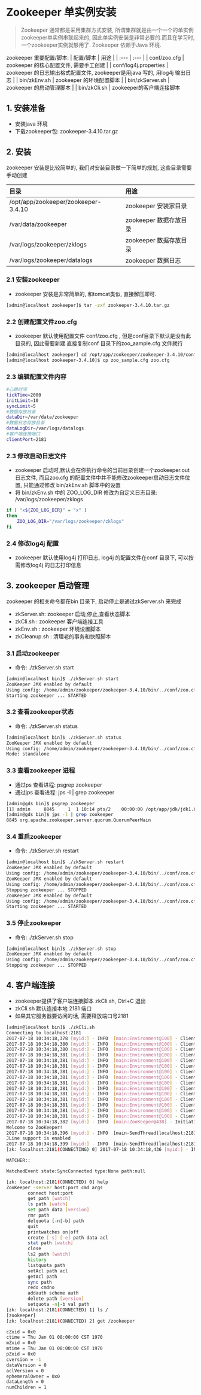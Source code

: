 # Zookeeper 单实例安装

> Zookeeper 通常都是采用集群方式安装, 所谓集群就是由一个一个的单实例zookeeper单实例串联起来的, 因此单实例安装是非常必要的.而且在学习时, 一个zookeeper实例就够用了. Zookeeper 依赖于Java 环境.

zookeeper 重要配置/脚本:
| 配置/脚本 | 用途 |
| :--- | :--- |
| conf/zoo.cfg | zookeeper 的核心配置文件, 需要手工创建 |
| conf/log4j.properties | zookeeper 的日志输出格式配置文件, zookeeper是用java 写的, 用log4j 输出日志 |
| bin/zkEnv.sh | zookeeper 的环境配置脚本 |
| bin/zkServer.sh | zookeeper 的启动管理脚本 |
| bin/zkCli.sh | zookeeper的客户端连接脚本


## 1. 安装准备

* 安装java 环境
* 下载zookeeper包: zookeeper-3.4.10.tar.gz

## 2. 安装

zookeeper 安装是比较简单的, 我们对安装目录做一下简单的规划, 这些目录需要手动创建

| 目录 | 用途 |
| :--- | :--- |
| /opt/app/zookeeper/zookeeper-3.4.10 | zookeeper 安装家目录 |
| /var/data/zookeeper | zookeeper 数据存放目录 |
| /var/logs/zookeeper/zklogs | zookeeper 数据存放目录 |
| /var/logs/zookeeper/datalogs | zookeeper 数据日志 |


### 2.1 安装zookeeper

* zookeeper 安装是非常简单的, 和tomcat类似, 直接解压即可.

```bash
[admin@localhost zookeeper]$ tar -zxf zookeeper-3.4.10.tar.gz
```

### 2.2 创建配置文件zoo.cfg

* zookeeper 默认使用配置文件 conf/zoo.cfg , 但是conf目录下默认是没有此目录的, 因此需要新建.直接复制conf 目录下的zoo\_aample.cfg 文件就行

```bash
[admin@localhost zookeeper] cd /opt/app/zookeeper/zookeeper-3.4.10/conf
[admin@localhost zookeeper-3.4.10]$ cp zoo_sample.cfg zoo.cfg
```

### 2.3 编辑配置文件内容

```bash
#心跳时间
tickTime=2000
initLimit=10
syncLimit=5
#数据存放目录
dataDir=/var/data/zookeeper
#数据日志存放目录
dataLogDir=/var/logs/datalogs
#客户端连接端口
clientPort=2181
```

### 2.3 修改启动日志文件

* zookeeper 启动时,默认会在你执行命令的当前目录创建一个zookeeper.out 日志文件, 而且zoo.cfg 的配置文件中并不能修改zookeeper启动日志文件位置, 只能通过修改 bin/zkEnv.sh 脚本中的设置
* 将 bin/zkEnv.sh 中的 ZOO\_LOG\_DIR 修改为自定义日志目录: /var/logs/zookeeper/zklogs 

```bash
if [ "x${ZOO_LOG_DIR}" = "x" ]
then
    ZOO_LOG_DIR="/var/logs/zookeeper/zklogs"
fi
```

### 2.4 修改log4j 配置

* zookeeper 默认使用log4j 打印日志, log4j 的配置文件在conf 目录下, 可以按需修改log4j 的日志打印信息

## 3. zookeeper 启动管理

zookeeper 的相关命令都在bin 目录下, 启动停止是通过zkServer.sh 来完成

* zkServer.sh: zookeeper 启动,停止,查看状态脚本
* zkCli.sh : zookeeper 客户端连接工具
* zkEnv.sh : zookeeper 环境设置脚本
* zkCleanup.sh : 清理老的事务和快照脚本

### 3.1 启动zookeeper

* 命令: ./zkServer.sh start 

```bash
[admin@localhost bin]$ ./zkServer.sh start
ZooKeeper JMX enabled by default
Using config: /home/admin/zookeeper/zookeeper-3.4.10/bin/../conf/zoo.cfg
Starting zookeeper ... STARTED
```

### 3.2 查看zookeeper状态

* 命令: ./zkServer.sh status

```bash
[admin@localhost bin]$ ./zkServer.sh status
ZooKeeper JMX enabled by default
Using config: /home/admin/zookeeper/zookeeper-3.4.10/bin/../conf/zoo.cfg
Mode: standalone
```

### 3.3 查看zookeeper 进程

* 通过ps 查看进程: psgrep zookeeper
* 通过jps 查看进程: jps -l \| grep zookeeper

```bash
[admin@gds bin]$ psgrep zookeeper
[1] admin     8845     1  1 10:14 pts/2    00:00:00 /opt/app/jdk/jdk1.6.0_31/bin/java -Dzookeeper.log.dir=/var/logs/zookeeper/zklogs -Dzookeeper.root.logger=INFO,CONSOLE -cp /home/admin/zookeeper/zookeeper-3.4.10/bin/../build/classes:/home/admin/zookeeper/zookeeper-3.4.10/bin/../build/lib/*.jar:/home/admin/zookeeper/zookeeper-3.4.10/bin/../lib/slf4j-log4j12-1.6.1.jar:/home/admin/zookeeper/zookeeper-3.4.10/bin/../lib/slf4j-api-1.6.1.jar:/home/admin/zookeeper/zookeeper-3.4.10/bin/../lib/netty-3.10.5.Final.jar:/home/admin/zookeeper/zookeeper-3.4.10/bin/../lib/log4j-1.2.16.jar:/home/admin/zookeeper/zookeeper-3.4.10/bin/../lib/jline-0.9.94.jar:/home/admin/zookeeper/zookeeper-3.4.10/bin/../zookeeper-3.4.10.jar:/home/admin/zookeeper/zookeeper-3.4.10/bin/../src/java/lib/*.jar:/home/admin/zookeeper/zookeeper-3.4.10/bin/../conf:/opt/app/jdk/jdk1.6.0_31/lib -Dcom.sun.management.jmxremote -Dcom.sun.management.jmxremote.local.only=false org.apache.zookeeper.server.quorum.QuorumPeerMain /home/admin/zookeeper/zookeeper-3.4.10/bin/../conf/zoo.cfg
[admin@gds bin]$ jps -l | grep zookeeper
8845 org.apache.zookeeper.server.quorum.QuorumPeerMain
```

### 3.4 重启zookeeper

* 命令: ./zkServer.sh restart

```bash
[admin@localhost bin]$ ./zkServer.sh restart
ZooKeeper JMX enabled by default
Using config: /home/admin/zookeeper/zookeeper-3.4.10/bin/../conf/zoo.cfg
ZooKeeper JMX enabled by default
Using config: /home/admin/zookeeper/zookeeper-3.4.10/bin/../conf/zoo.cfg
Stopping zookeeper ... STOPPED
ZooKeeper JMX enabled by default
Using config: /home/admin/zookeeper/zookeeper-3.4.10/bin/../conf/zoo.cfg
Starting zookeeper ... STARTED
```

### 3.5 停止zookeeper

* 命令: ./zkServer.sh stop

```bash
[admin@localhost bin]$ ./zkServer.sh stop
ZooKeeper JMX enabled by default
Using config: /home/admin/zookeeper/zookeeper-3.4.10/bin/../conf/zoo.cfg
Stopping zookeeper ... STOPPED
```

## 4. 客户端连接
* zookeeper提供了客户端连接脚本 zkCli.sh, Ctrl+C 退出
* zkCli.sh 默认连接本地 2181 端口
* 如果其它服务器要访问的话, 需要释放端口号2181

```bash
[admin@localhost bin]$ ./zkCli.sh 
Connecting to localhost:2181
2017-07-18 10:34:18,378 [myid:] - INFO  [main:Environment@100] - Client environment:zookeeper.version=3.4.10-39d3a4f269333c922ed3db283be479f9deacaa0f, built on 03/23/2017 10:13 GMT
2017-07-18 10:34:18,380 [myid:] - INFO  [main:Environment@100] - Client environment:host.name=localhost.localdomain
2017-07-18 10:34:18,380 [myid:] - INFO  [main:Environment@100] - Client environment:java.version=1.6.0_31
2017-07-18 10:34:18,381 [myid:] - INFO  [main:Environment@100] - Client environment:java.vendor=Sun Microsystems Inc.
2017-07-18 10:34:18,381 [myid:] - INFO  [main:Environment@100] - Client environment:java.home=/opt/app/jdk/jdk1.6.0_31/jre
2017-07-18 10:34:18,381 [myid:] - INFO  [main:Environment@100] - Client environment:java.class.path=/home/admin/zookeeper/zookeeper-3.4.10/bin/../build/classes:/home/admin/zookeeper/zookeeper-3.4.10/bin/../build/lib/*.jar:/home/admin/zookeeper/zookeeper-3.4.10/bin/../lib/slf4j-log4j12-1.6.1.jar:/home/admin/zookeeper/zookeeper-3.4.10/bin/../lib/slf4j-api-1.6.1.jar:/home/admin/zookeeper/zookeeper-3.4.10/bin/../lib/netty-3.10.5.Final.jar:/home/admin/zookeeper/zookeeper-3.4.10/bin/../lib/log4j-1.2.16.jar:/home/admin/zookeeper/zookeeper-3.4.10/bin/../lib/jline-0.9.94.jar:/home/admin/zookeeper/zookeeper-3.4.10/bin/../zookeeper-3.4.10.jar:/home/admin/zookeeper/zookeeper-3.4.10/bin/../src/java/lib/*.jar:/home/admin/zookeeper/zookeeper-3.4.10/bin/../conf:/opt/app/jdk/jdk1.6.0_31/lib
2017-07-18 10:34:18,381 [myid:] - INFO  [main:Environment@100] - Client environment:java.library.path=/opt/app/jdk/jdk1.6.0_31/jre/lib/amd64/server:/opt/app/jdk/jdk1.6.0_31/jre/lib/amd64:/opt/app/jdk/jdk1.6.0_31/jre/../lib/amd64:/usr/java/packages/lib/amd64:/usr/lib64:/lib64:/lib:/usr/lib
2017-07-18 10:34:18,381 [myid:] - INFO  [main:Environment@100] - Client environment:java.io.tmpdir=/tmp
2017-07-18 10:34:18,381 [myid:] - INFO  [main:Environment@100] - Client environment:java.compiler=<NA>
2017-07-18 10:34:18,381 [myid:] - INFO  [main:Environment@100] - Client environment:os.name=Linux
2017-07-18 10:34:18,381 [myid:] - INFO  [main:Environment@100] - Client environment:os.arch=amd64
2017-07-18 10:34:18,381 [myid:] - INFO  [main:Environment@100] - Client environment:os.version=2.6.32-642.el6.x86_64
2017-07-18 10:34:18,381 [myid:] - INFO  [main:Environment@100] - Client environment:user.name=admin
2017-07-18 10:34:18,381 [myid:] - INFO  [main:Environment@100] - Client environment:user.home=/home/admin
2017-07-18 10:34:18,381 [myid:] - INFO  [main:Environment@100] - Client environment:user.dir=/home/admin/zookeeper/zookeeper-3.4.10/bin
2017-07-18 10:34:18,382 [myid:] - INFO  [main:ZooKeeper@438] - Initiating client connection, connectString=localhost:2181 sessionTimeout=30000 watcher=org.apache.zookeeper.ZooKeeperMain$MyWatcher@27ce2dd4
Welcome to ZooKeeper!
2017-07-18 10:34:18,396 [myid:] - INFO  [main-SendThread(localhost:2181):ClientCnxn$SendThread@1032] - Opening socket connection to server localhost/0:0:0:0:0:0:0:1:2181. Will not attempt to authenticate using SASL (java.lang.SecurityException: Unable to locate a login configuration)
JLine support is enabled
2017-07-18 10:34:18,399 [myid:] - INFO  [main-SendThread(localhost:2181):ClientCnxn$SendThread@876] - Socket connection established to localhost/0:0:0:0:0:0:0:1:2181, initiating session
[zk: localhost:2181(CONNECTING) 0] 2017-07-18 10:34:18,436 [myid:] - INFO  [main-SendThread(localhost:2181):ClientCnxn$SendThread@1299] - Session establishment complete on server localhost/0:0:0:0:0:0:0:1:2181, sessionid = 0x15d5380f6e10002, negotiated timeout = 30000

WATCHER::

WatchedEvent state:SyncConnected type:None path:null

[zk: localhost:2181(CONNECTED) 0] help
ZooKeeper -server host:port cmd args
        connect host:port
        get path [watch]
        ls path [watch]
        set path data [version]
        rmr path
        delquota [-n|-b] path
        quit 
        printwatches on|off
        create [-s] [-e] path data acl
        stat path [watch]
        close 
        ls2 path [watch]
        history 
        listquota path
        setAcl path acl
        getAcl path
        sync path
        redo cmdno
        addauth scheme auth
        delete path [version]
        setquota -n|-b val path
[zk: localhost:2181(CONNECTED) 1] ls /
[zookeeper]
[zk: localhost:2181(CONNECTED) 2] get /zookeeper

cZxid = 0x0
ctime = Thu Jan 01 08:00:00 CST 1970
mZxid = 0x0
mtime = Thu Jan 01 08:00:00 CST 1970
pZxid = 0x0
cversion = -1
dataVersion = 0
aclVersion = 0
ephemeralOwner = 0x0
dataLength = 0
numChildren = 1

```








